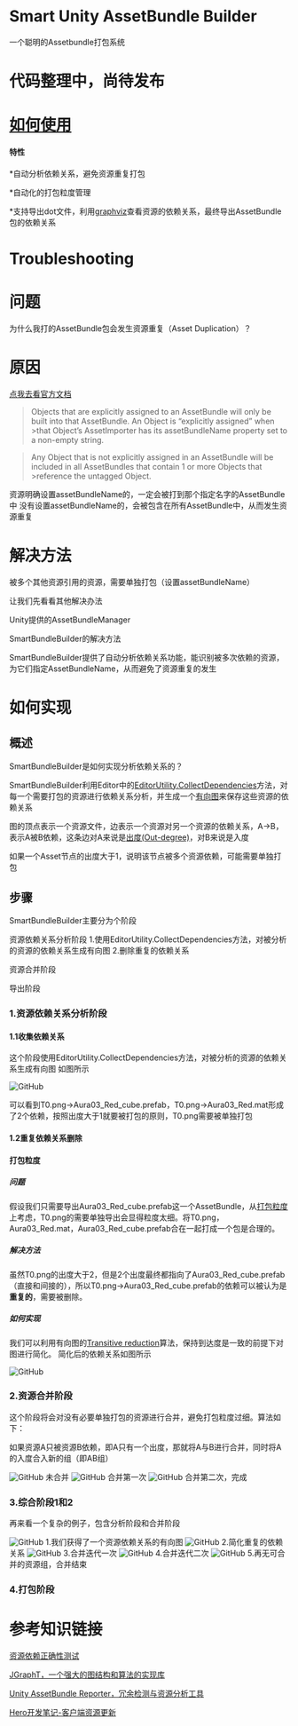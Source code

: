 # Smart Unity AssetBundle Builder

一个聪明的Assetbundle打包系统

# 代码整理中，尚待发布

# [如何使用](/HowToUse.md)

#### 特性

*自动分析依赖关系，避免资源重复打包

*自动化的打包粒度管理

*支持导出dot文件，利用[graphviz](https://www.graphviz.org/)查看资源的依赖关系，最终导出AssetBundle包的依赖关系


# Troubleshooting

# 问题
为什么我打的AssetBundle包会发生资源重复（Asset Duplication）？

# 原因

[点我去看官方文档](https://docs.unity3d.com/Manual/AssetBundles-Troubleshooting.html) 

>Objects that are explicitly assigned to an AssetBundle will only be built into that AssetBundle. An Object is “explicitly assigned” when >that Object’s AssetImporter has its assetBundleName property set to a non-empty string.

>Any Object that is not explicitly assigned in an AssetBundle will be included in all AssetBundles that contain 1 or more Objects that >reference the untagged Object.

资源明确设置assetBundleName的，一定会被打到那个指定名字的AssetBundle中
没有设置assetBundleName的，会被包含在所有AssetBundle中，从而发生资源重复

# 解决方法

被多个其他资源引用的资源，需要单独打包（设置assetBundleName）

让我们先看看其他解决办法

Unity提供的AssetBundleManager

SmartBundleBuilder的解决方法

SmartBundleBuilder提供了自动分析依赖关系功能，能识别被多次依赖的资源，为它们指定AssetBundleName，从而避免了资源重复的发生

# 如何实现

## 概述
SmartBundleBuilder是如何实现分析依赖关系的？

SmartBundleBuilder利用Editor中的[EditorUtility.CollectDependencies](https://docs.unity3d.com/ScriptReference/EditorUtility.CollectDependencies.html)方法，对每一个需要打包的资源进行依赖关系分析，并生成一个[有向图](https://en.wikipedia.org/wiki/Directed_graph)来保存这些资源的依赖关系

图的顶点表示一个资源文件，边表示一个资源对另一个资源的依赖关系，A->B，表示A被B依赖，这条边对A来说是[出度(Out-degree)](https://zh.wikipedia.org/wiki/%E5%9B%BE_(%E6%95%B0%E5%AD%A6))，对B来说是入度

如果一个Asset节点的出度大于1，说明该节点被多个资源依赖，可能需要单独打包

## 步骤

SmartBundleBuilder主要分为个阶段

资源依赖关系分析阶段
1.使用EditorUtility.CollectDependencies方法，对被分析的资源的依赖关系生成有向图
2.删除重复的依赖关系

资源合并阶段

导出阶段

### 1.资源依赖关系分析阶段

#### 1.1收集依赖关系

这个阶段使用EditorUtility.CollectDependencies方法，对被分析的资源的依赖关系生成有向图
如图所示

![GitHub](https://github.com/terrynoya/SmartBundleBuilder/raw/master/doc/asset_depend_graph_by_api.jpg)

可以看到T0.png->Aura03_Red_cube.prefab，T0.png->Aura03_Red.mat形成了2个依赖，按照出度大于1就要被打包的原则，T0.png需要被单独打包

#### 1.2重复依赖关系删除

#### 打包粒度

##### 问题

假设我们只需要导出Aura03_Red_cube.prefab这一个AssetBundle，从[打包粒度](https://answer.uwa4d.com/question/58e5bd96e042a5c92c3484ec)上考虑，T0.png的需要单独导出会显得粒度太细。将T0.png，Aura03_Red.mat，Aura03_Red_cube.prefab合在一起打成一个包是合理的。

##### 解决方法

虽然T0.png的出度大于2，但是2个出度最终都指向了Aura03_Red_cube.prefab（直接和间接的），所以T0.png->Aura03_Red_cube.prefab的依赖可以被认为是**重复的**，需要被删除。

##### 如何实现

我们可以利用有向图的[Transitive reduction](https://en.wikipedia.org/wiki/Transitive_reduction)算法，保持到达度是一致的前提下对图进行简化。
简化后的依赖关系如图所示

![GitHub](https://github.com/terrynoya/SmartBundleBuilder/raw/master/doc/asset_depency_simple.jpg)


### 2.资源合并阶段

这个阶段将会对没有必要单独打包的资源进行合并，避免打包粒度过细。算法如下：

如果资源A只被资源B依赖，即A只有一个出度，那就将A与B进行合并，同时将A的入度合入新的组（即AB组）

![GitHub](https://github.com/terrynoya/SmartBundleBuilder/raw/master/doc/asset_depency_simple.jpg)
未合并
![GitHub](https://github.com/terrynoya/SmartBundleBuilder/raw/master/doc/merge_step_0.jpg)
合并第一次
![GitHub](https://github.com/terrynoya/SmartBundleBuilder/raw/master/doc/merge_final.jpg)
合并第二次，完成

### 3.综合阶段1和2
再来看一个复杂的例子，包含分析阶段和合并阶段

![GitHub](https://github.com/terrynoya/SmartBundleBuilder/raw/master/doc/complicate_start.jpg)
1.我们获得了一个资源依赖关系的有向图
![GitHub](https://github.com/terrynoya/SmartBundleBuilder/raw/master/doc/complicate_reduct.jpg)
2.简化重复的依赖关系
![GitHub](https://github.com/terrynoya/SmartBundleBuilder/raw/master/doc/complicate_step_0.jpg)
3.合并迭代一次
![GitHub](https://github.com/terrynoya/SmartBundleBuilder/raw/master/doc/complicate_step_2.jpg)
4.合并迭代二次
![GitHub](https://github.com/terrynoya/SmartBundleBuilder/raw/master/doc/complicate_final.jpg)
5.再无可合并的资源组，合并结束

### 4.打包阶段

# 参考知识链接

[资源依赖正确性测试](https://gist.github.com/QXSoftware/35a07738f481245d08b948ead3743a4b)

[JGraphT，一个强大的图结构和算法的实现库](https://github.com/jgrapht/jgrapht)

[Unity AssetBundle Reporter，冗余检测与资源分析工具 ](https://github.com/akof1314/AssetBundleReporter)

[Hero开发笔记-客户端资源更新](http://www.dpull.com/blog/2015-01-23-hero_assetbundle)




